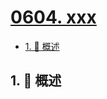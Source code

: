 # [0604. xxx](https://github.com/Tdahuyou/TNotes.leetcode/tree/main/notes/0604.%20xxx)

<!-- region:toc -->

- [1. 📝 概述](#1--概述)

<!-- endregion:toc -->

## 1. 📝 概述
